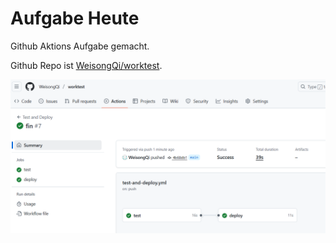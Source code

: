 # Aufgabe Heute

Github Aktions Aufgabe gemacht.

Github Repo ist [WeisongQi/worktest](https://github.com/WeisongQi/worktest).

![Github Aktions Aufgabe](/images/Screenshot%202025-08-25%20175706.png)
